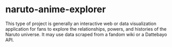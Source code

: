 # naruto-anime-explorer
This type of project is generally an interactive web or data visualization application for fans to explore the relationships, powers, and histories of the Naruto universe. It may use data scraped from a fandom wiki or a Dattebayo API. 
